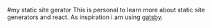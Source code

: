 #my static site gerator
This is personal to learn more about static site generators and react.
As inspiration i am using [gatsby](https://github.com/gatsbyjs/gatsby). 
